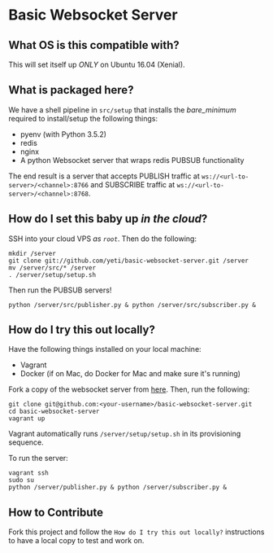 # Basic Websocket Server

## What OS is this compatible with?
This will set itself up _ONLY_ on Ubuntu 16.04 (Xenial).

## What is packaged here?
We have a shell pipeline in `src/setup` that installs the _bare_minimum_ required to install/setup the following things:

* pyenv (with Python 3.5.2)
* redis
* nginx
* A python Websocket server that wraps redis PUBSUB functionality

The end result is a server that accepts PUBLISH traffic at `ws://<url-to-server>/<channel>:8766` and SUBSCRIBE traffic at `ws://<url-to-server>/<channel>:8768`.

## How do I set this baby up _in the cloud_?

SSH into your cloud VPS _as `root`_. Then do the following:

```
mkdir /server
git clone git://github.com/yeti/basic-websocket-server.git /server
mv /server/src/* /server
. /server/setup/setup.sh
```

Then run the PUBSUB servers!
```
python /server/src/publisher.py & python /server/src/subscriber.py &
```

## How do I try this out locally?
Have the following things installed on your local machine:

* Vagrant
* Docker (if on Mac, do Docker for Mac and make sure it's running)

Fork a copy of the websocket server from [here](https://github.com/yeti/basic-websocket-server.git). Then, run the following:

```
git clone git@github.com:<your-username>/basic-websocket-server.git
cd basic-websocket-server
vagrant up
```

Vagrant automatically runs `/server/setup/setup.sh` in its provisioning sequence.

To run the server:
```
vagrant ssh
sudo su
python /server/publisher.py & python /server/subscriber.py &
```

## How to Contribute
Fork this project and follow the `How do I try this out locally?` instructions
to have a local copy to test and work on.
